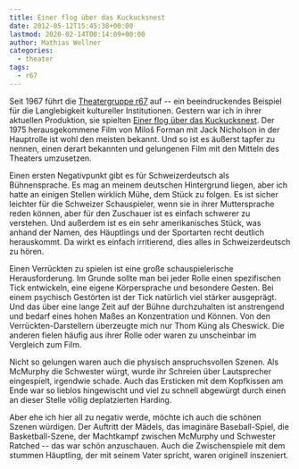 ```yaml
---
title: Einer flog über das Kuckucksnest
date: 2012-05-12T15:45:38+00:00
lastmod: 2020-02-14T00:14:09+00:00
author: Mathias Wellner
categories:
  - theater
tags:
  - r67
---
```

Seit 1967 führt die [Theatergruppe r67](http://www.r67.ch) auf -- ein beeindruckendes Beispiel für die Langlebigkeit kultureller Institutionen. Gestern war ich in ihrer aktuellen Produktion, sie spielten [Einer flog über das Kuckucksnest](http://de.wikipedia.org/wiki/Einer_flog_%C3%BCber_das_Kuckucksnest). Der 1975 herausgekommene Film von Miloš Forman mit Jack Nicholson in der Hauptrolle ist wohl den meisten bekannt. Und so ist es äußerst tapfer zu nennen, einen derart bekannten und gelungenen Film mit den Mitteln des Theaters umzusetzen. 

Einen ersten Negativpunkt gibt es für Schweizerdeutsch als Bühnensprache. Es mag an meinem deutschen Hintergrund liegen, aber ich hatte an einigen Stellen wirklich Mühe, dem Stück zu folgen. Es ist sicher leichter für die Schweizer Schauspieler, wenn sie in ihrer Muttersprache reden können, aber für den Zuschauer ist es einfach schwerer zu verstehen. Und außerdem ist es ein sehr amerikanisches Stück, was anhand der Namen, des Häuptlings und der Sportarten recht deutlich herauskommt. Da wirkt es einfach irritierend, dies alles in Schweizerdeutsch zu hören. 

Einen Verrückten zu spielen ist eine große schauspielerische Herausforderung. Im Grunde sollte man bei jeder Rolle einen spezifischen Tick entwickeln, eine eigene Körpersprache und besondere Gesten. Bei einem psychisch Gestörten ist der Tick natürlich viel stärker ausgeprägt. Und das über eine lange Zeit auf der Bühne durchzuhalten ist anstrengend und bedarf eines hohen Maßes an Konzentration und Können. Von den Verrückten-Darstellern überzeugte mich nur Thom Küng als Cheswick. Die anderen fielen häufig aus ihrer Rolle oder waren zu unscheinbar im Vergleich zum Film. 

Nicht so gelungen waren auch die physisch anspruchsvollen Szenen. Als McMurphy die Schwester würgt, wurde ihr Schreien über Lautsprecher eingespielt, irgendwie schade. Auch das Ersticken mit dem Kopfkissen am Ende war so lieblos hingewischt und viel zu schnell abgewürgt durch einen an dieser Stelle völlig deplatzierten Harding. 

Aber ehe ich hier all zu negativ werde, möchte ich auch die schönen Szenen würdigen. Der Auftritt der Mädels, das imaginäre Baseball-Spiel, die Basketball-Szene, der Machtkampf zwischen McMurphy und Schwester Ratched -- das war schön anzuschauen. Auch die Zwischenspiele mit dem stummen Häuptling, der mit seinem Vater spricht, waren originell inszeniert.